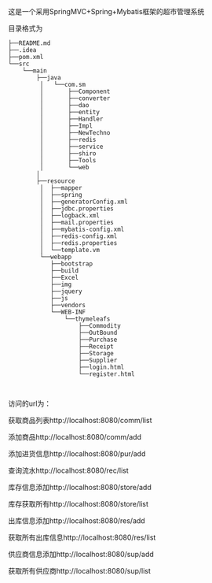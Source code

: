 这是一个采用SpringMVC+Spring+Mybatis框架的超市管理系统

目录格式为

```
├──README.md
├──.idea
├──pom.xml
└──src
	└──main
		├──java
         │   └──com.sm
         │       ├──Component
         │       ├──converter
         │       ├──dao
         │       ├──entity
         │       ├──Handler
         │       ├──Impl
         │       ├──NewTechno
         │       ├──redis
         │       ├──service
         │       ├──shiro
         │       ├──Tools
         │       └──web
		│
		├──resource
         │ 	├──mapper
         │	├──spring
         │	├──generatorConfig.xml
         │	├──jdbc.properties
         │	├──logback.xml
         │	├──mail.properties
         │	├──mybatis-config.xml
         │	├──redis-config.xml
         │	├──redis.properties
         │	└──template.vm
         └──webapp
         	├──bootstrap
         	├──build
         	├──Excel
         	├──img
         	├──jquery
         	├──js
         	├──vendors
         	└──WEB-INF
         		└──thymeleafs
         			├──Commodity
         			├──OutBound
         			├──Purchase
         			├──Receipt
         			├──Storage
         			├──Supplier
         			├──login.html
         			└──register.html
         			
         			
```



访问的url为：

获取商品列表http://localhost:8080/comm/list

添加商品http://localhost:8080/comm/add

添加进货信息http://localhost:8080/pur/add

查询流水http://localhost:8080/rec/list

库存信息添加http://localhost:8080/store/add

库存获取所有http://localhost:8080/store/list

出库信息添加http://localhost:8080/res/add

获取所有出库信息http://localhost:8080/res/list

供应商信息添加http://localhost:8080/sup/add

获取所有供应商http://localhost:8080/sup/list



